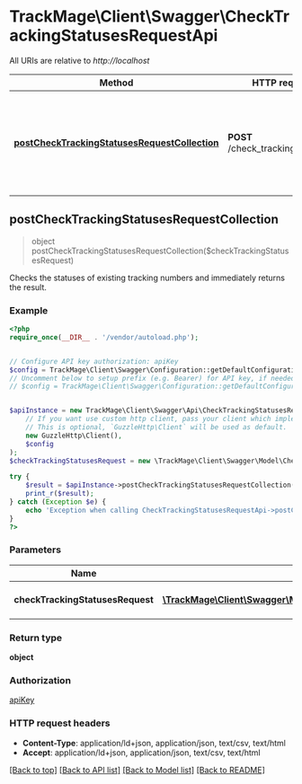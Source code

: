 # TrackMage\Client\Swagger\CheckTrackingStatusesRequestApi

All URIs are relative to *http://localhost*

Method | HTTP request | Description
------------- | ------------- | -------------
[**postCheckTrackingStatusesRequestCollection**](CheckTrackingStatusesRequestApi.md#postCheckTrackingStatusesRequestCollection) | **POST** /check_tracking_numbers | Checks the statuses of existing tracking numbers and immediately returns the result.



## postCheckTrackingStatusesRequestCollection

> object postCheckTrackingStatusesRequestCollection($checkTrackingStatusesRequest)

Checks the statuses of existing tracking numbers and immediately returns the result.

### Example

```php
<?php
require_once(__DIR__ . '/vendor/autoload.php');


// Configure API key authorization: apiKey
$config = TrackMage\Client\Swagger\Configuration::getDefaultConfiguration()->setApiKey('Authorization', 'YOUR_API_KEY');
// Uncomment below to setup prefix (e.g. Bearer) for API key, if needed
// $config = TrackMage\Client\Swagger\Configuration::getDefaultConfiguration()->setApiKeyPrefix('Authorization', 'Bearer');


$apiInstance = new TrackMage\Client\Swagger\Api\CheckTrackingStatusesRequestApi(
    // If you want use custom http client, pass your client which implements `GuzzleHttp\ClientInterface`.
    // This is optional, `GuzzleHttp\Client` will be used as default.
    new GuzzleHttp\Client(),
    $config
);
$checkTrackingStatusesRequest = new \TrackMage\Client\Swagger\Model\CheckTrackingStatusesRequestCheckTrackingStatusesRequestSetTrackingForCheck(); // \TrackMage\Client\Swagger\Model\CheckTrackingStatusesRequestCheckTrackingStatusesRequestSetTrackingForCheck | The new CheckTrackingStatusesRequest resource

try {
    $result = $apiInstance->postCheckTrackingStatusesRequestCollection($checkTrackingStatusesRequest);
    print_r($result);
} catch (Exception $e) {
    echo 'Exception when calling CheckTrackingStatusesRequestApi->postCheckTrackingStatusesRequestCollection: ', $e->getMessage(), PHP_EOL;
}
?>
```

### Parameters


Name | Type | Description  | Notes
------------- | ------------- | ------------- | -------------
 **checkTrackingStatusesRequest** | [**\TrackMage\Client\Swagger\Model\CheckTrackingStatusesRequestCheckTrackingStatusesRequestSetTrackingForCheck**](../Model/CheckTrackingStatusesRequestCheckTrackingStatusesRequestSetTrackingForCheck.md)| The new CheckTrackingStatusesRequest resource | [optional]

### Return type

**object**

### Authorization

[apiKey](../../README.md#apiKey)

### HTTP request headers

- **Content-Type**: application/ld+json, application/json, text/csv, text/html
- **Accept**: application/ld+json, application/json, text/csv, text/html

[[Back to top]](#) [[Back to API list]](../../README.md#documentation-for-api-endpoints)
[[Back to Model list]](../../README.md#documentation-for-models)
[[Back to README]](../../README.md)

